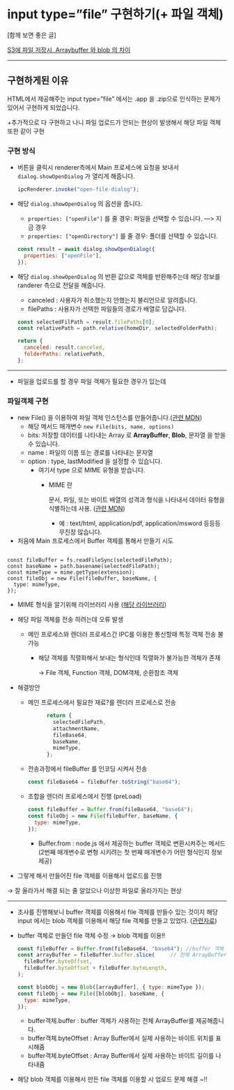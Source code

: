 # input type=”file” 구현하기(+ 파일 객체)

[함께 보면 좋은 글]

[S3에 파일 저장시, Arraybuffer 와 blob 의 차이](https://www.notion.so/S3-Arraybuffer-blob-1f2716c3f2ff4bc3811eec51f0c7c4ce?pvs=21) 

---

## 구현하게된 이유

HTML에서 제공해주는 input type=”file” 에서는 .app 을 .zip으로 인식하는 문제가 있어서 구현하게 되었습니다.

+추가적으로 다 구현하고 나니 파일 업로드가 안되는 현상이 발생해서 해당 파일 객체 또한 같이 구현

### 구현 방식

- 버튼을 클릭시 renderer측에서 Main 프로세스에 요청을 보내서`dialog.showOpenDialog` 가 열리게 해줍니다.
    
    ```jsx
    ipcRenderer.invoke("open-file-dialog");
    ```
    
- 해당 `dialog.showOpenDialog` 의 옵션을 줍니다.
    - `properties: ["openFile"]` 를 줄 경우: 파일을 선택할 수 있습니다. —> 지금 경우
    - `properties: ["openDirectory"]` 를 줄 경우: 폴더를 선택할 수 있습니다.
    
    ```jsx
    const result = await dialog.showOpenDialog({
      properties: ["openFile"],
    });
    ```
    
- 해당 `dialog.showOpenDialog`  의 반환 값으로 객체를 반환해주는데 해당 정보를 randerer 측으로 전달을 해줍니다.
    - canceled : 사용자가 취소했는지 안했는지 불리언으로 알려줍니다.
    - filePaths : 사용자가 선택한 파일들의 경로가 배열로 담깁니다.
    
    ```jsx
    const selectedFilPath = result.filePaths[0];
    const relativePath = path.relative(homeDir, selectedFolderPath);
    
    return {
      canceled: result.canceled,
      folderPaths: relativePath,
    };
    ```
    

---

- 파일을 업로드를 할 경우 파일 객체가 필요한 경우가 있는데

### 파일객체 구현

- new File() 을 이용하여 파일 객체 인스턴스를 만들어줍니다.([관련 MDN](https://developer.mozilla.org/ko/docs/Web/API/File/File))
    - 해당 메서드 매개변수 `new File(bits, name, options)`
    - bits: 저장할 데이터를 나타내는 Array 로 **ArrayBuffer**, **Blob**, 문자열 을 받을 수 있습니다.
    - name : 파일의 이름 또는 경로를 나타내는 문자열
    - option : type, lastModified 을 설정할 수 있습니다.
        - 여기서 type 으로 MIME 유형을 받습니다.
            - MIME 란
                
                문서, 파일, 또는  바이트 배열의 성격과 형식을 나타내서 데이터 유형을 식별하는데 사용. ([관련 MDN](https://developer.mozilla.org/en-US/docs/Web/HTTP/Basics_of_HTTP/MIME_types))
                
                - 예 : text/html, application/pdf, application/msword 등등등 무진장 많습니다.
- 처음에 Main 프로세스에서 Buffer 객체를 통해서 만들기 시도

```
	
const fileBuffer = fs.readFileSync(selectedFilePath);
const baseName = path.basename(selectedFilePath);
const mimeType = mime.getType(extension);
const fileObj = new File(fileBuffer, baseName, {
  type: mimeType,
});
```

- MIME 형식을 알기위해 라이브러리 사용 ([해당 라이브러리](https://www.npmjs.com/package/mime))
- 해당 파일 객체를 전송 하려는데 오류 발생
    - 메인 프로세스와 렌더러 프로세스간 IPC를 이용한 통신할때 특정 객체 전송 불가능
        - 해당 객체를 직렬화해서 보내는 형식인데 직렬화가 불가능한 객체가 존재
            
            → File 객체, Function 객체, DOM객체, 순환참조 객체
            
- 해결방안
    - 메인 프로세스에서 필요한 재료?를 렌더러 프로세스로 전송
        
        ```jsx
              return {
                selectedFilePath,
                attachmentName,
                fileBase64,
                baseName,
                mimeType,
              };
        ```
        
    - 전송과정에서 fileBuffer 를 인코딩 시켜서 전송
        
        ```jsx
        const fileBase64 = fileBuffer.toString("base64"); 
        ```
        
    - 조합을 렌더러 프로세스에서 진행 (preLoad)
        
        ```jsx
        const fileBuffer = Buffer.from(fileBase64, "base64");
        const fileObj = new File(fileBuffer, baseName, {
          type: mimeType,
        });
        ```
        
        - Buffer.from : node.js 에서 제공하는 buffer 객체로 변환시켜주는 메서드 (2번째 매개변수로 변형 시키려는 첫 번째 매개변수가 어떤 형식인지 정보제공)
- 그렇게 해서 만들어진 file 객체를 이용해서 업로드를 진행

→ 잘 올라가서 해결 되는 줄 알았으나 이상한 파일로 올라가지는 현상

---

- 조사를 진행해보니 buffer 객체를 이용해서 file 객체를 만들수 있는 것이지 해당 input 에서는 blob 객체를 이용해서 해당 file 객체를 만들고 있었다. ([관련자료](https://developer.mozilla.org/en-US/docs/Web/API/File))
- buffer 객체로 만들던 file 객체 수정 → blob 객체를 이용!!
    
    ```jsx
    const fileBuffer = Buffer.from(fileBase64, "base64"); //buffer 객체 반환 
    const arrayBuffer = fileBuffer.buffer.slice(     // 전체 ArrayBuffer에서 실제로 사용하는 ArrayBuffer 부분 반환
      fileBuffer.byteOffset,
      fileBuffer.byteOffset + fileBuffer.byteLength,
    ); 
    
    const blobObj = new Blob([arrayBuffer], { type: mimeType });
    const fileObj = new File([blobObj], baseName, {
      type: mimeType,
    });
    ```
    
    - buffer객체.buffer : buffer 객체가 사용하는 전체 ArrayBuffer를 제공해줍니다.
    - buffer객체.byteOffset : Array Buffer에서 실제 사용하는 바이트 위치를 표시해줌
    - buffer객체.byteOffset : Array Buffer에서 실제 사용하는 바이트 길이를 나타내줌
- 해당 blob 객체를 이용해서 만든 file 객체를 이용할 시 업로드 문제 해결 ~!!